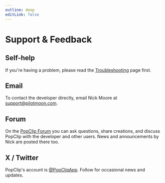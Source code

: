 ```yaml
---
outline: deep
editLink: false
---
```


# Support & Feedback

## Self-help

If you're having a problem, please read the [Troubleshooting](/kb/troubleshooting) page first.

## Email

To contact the developer directly, email Nick Moore at [support@pilotmoon.com](mailto:support@pilotmoon.com?subject=PopClip%20Feedback&body=Here's%20how%20I%20feel%20about%20PopClip:%0A%0A).

## Forum

On the [PopClip Forum](https://forum.popclip.app/) you can ask questions, share creations, and discuss PopClip with the developer and other users. News and announcements by Nick are posted there too.

## X / Twitter

PopClip's account is [@PopClipApp](https://twitter.com/popclipapp). Follow for occasional news and updates.
